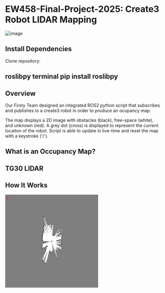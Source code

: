 # EW458-Final-Project-2025: Create3 Robot LIDAR Mapping
![image](https://github.com/user-attachments/assets/8fc3ff95-41d3-46e3-bd70-330c68290362)


## Install Dependencies

Clone repository:

roslibpy
terminal 
pip install roslibpy 
---




## Overview

Our Firsty Team designed an integrated ROS2 python script that subscribes and publishes to a create3 robot in order to produce an ocupancy map. 


The map displays a 2D image with obstacles (black), free-space (white), and unknown (red). A grey dot (cross) is displayed to represent the current locaiton of the robot. Script is able to update in live-time and reset the map with a keystroke ('r').


## What is an Occupancy Map?


## TG30 LIDAR 

## How It Works

![image](HKO_map1.gif)
